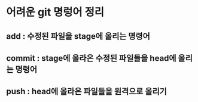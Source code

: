 # 어려운 git 명렁어 정리

## add : 수정된 파일을 stage에 올리는 명령어
## commit : stage에 올라온 수정된 파일들을 head에 올리는 명령어
## push : head에 올라온 파일들을 원격으로 올리기
